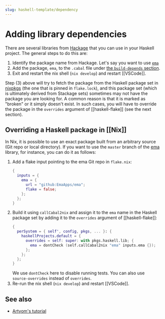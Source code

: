 ```yaml
---
slug: haskell-template/dependency
---
```


# Adding library dependencies

There are several libraries from [Hackage](https://hackage.haskell.org/) that you can use in your Haskell project. The general steps to do this are:

1. Identify the package name from Hackage. Let's say you want to use [`ema`](https://hackage.haskell.org/package/ema)
2. Add the package, `ema`, to the `.cabal` file under [the `build-depends` section](https://cabal.readthedocs.io/en/3.4/cabal-package.html#pkg-field-build-depends).
3. Exit and restart the nix shell (`nix develop`) and restart [[VSCode]]. 

Step (3) above will try to fetch the package from the Haskell package set in [nixpkgs](https://github.com/NixOS/nixpkgs) (the one that is pinned in `flake.lock`), and this package set (which is ultimately derived from Stackage sets) sometimes may not have the package you are looking for. A common reason is that it is marked as "broken" or it simply doesn't exist. In such cases, you will have to override the package in the `overrides` argument of [[haskell-flake]] (see the next section).

## Overriding a Haskell package in [[Nix]]

In Nix, it is possible to use an exact package built from an arbitrary source (Git repo or local directory). If you want to use the `master` branch of the [ema](https://hackage.haskell.org/package/ema) library, for instance, you can do it as follows:

1. Add a flake input pointing to the ema Git repo in `flake.nix`: 
    ```nix
    {
      inputs = {
        ema = {
          url = "github:EmaApps/ema";
          flake = false;
        };
      };
    }
    ```
1. Build it using `callCabal2nix` and assign it to the `ema` name in the Haskell package set by adding it to the `overrides` argument of [[haskell-flake]]:
    ```nix
    {
      perSystem = { self', config, pkgs, ... }: {
        haskellProjects.default = {
          overrides = self: super: with pkgs.haskell.lib; {
            ema = dontCheck (self.callCabal2nix "ema" inputs.ema {}); 
          };
        };
      };
    }
    ```
    We use `dontCheck` here to disable running tests. You can also use `source-overrides` instead of `overrides`.
1. Re-run the nix shell (`nix develop`) and restart [[VSCode]].

## See also

- [Artyom's tutorial](https://tek.brick.do/how-to-override-dependency-versions-when-building-a-haskell-project-with-nix-K3VXJd8mEKO7) 